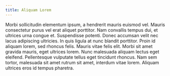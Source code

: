 ```yaml
---
title: Aliquam Lorem
---
```


Morbi sollicitudin elementum ipsum, a hendrerit mauris euismod vel. Mauris consectetur purus vel erat aliquet porttitor. Nam convallis tempus dui, et ultrices urna congue et. Suspendisse potenti. Donec accumsan velit nec lacus adipiscing ultricies. In quis ligula at nunc blandit porttitor. Proin id aliquam lorem, sed rhoncus felis. Mauris vitae felis elit. Morbi sit amet gravida mauris, eget ultrices lorem. Nunc malesuada aliquam lectus eget eleifend. Pellentesque vulputate tellus eget tincidunt rhoncus. Nam sem tortor, malesuada sit amet rutrum sit amet, interdum vitae lorem. Aliquam ultrices eros id tempus pharetra.
